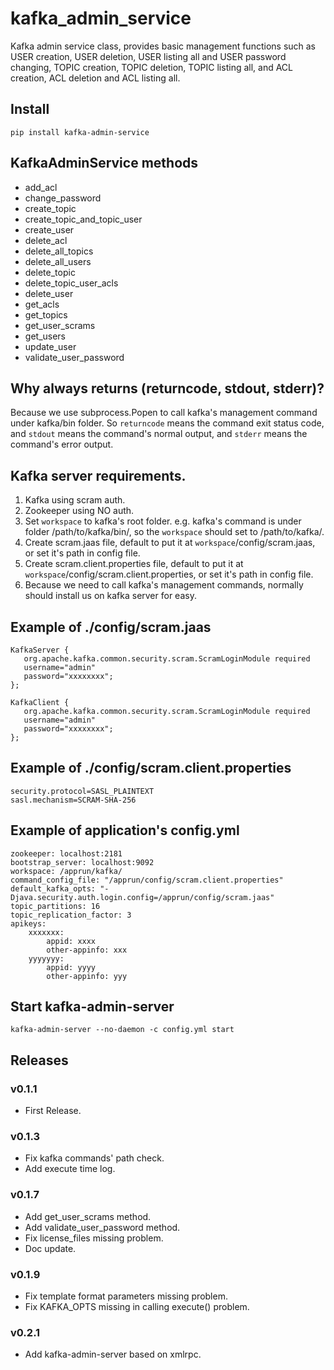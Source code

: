 # kafka_admin_service

Kafka admin service class, provides basic management functions such as USER creation, USER deletion, USER listing all and USER password changing, TOPIC creation, TOPIC deletion, TOPIC listing all, and ACL creation, ACL deletion and ACL listing all.

## Install

```
pip install kafka-admin-service
```

## KafkaAdminService methods

- add_acl
- change_password
- create_topic
- create_topic_and_topic_user
- create_user
- delete_acl
- delete_all_topics
- delete_all_users
- delete_topic
- delete_topic_user_acls
- delete_user
- get_acls
- get_topics
- get_user_scrams
- get_users
- update_user
- validate_user_password


## Why always returns (returncode, stdout, stderr)?

Because we use subprocess.Popen to call kafka's management command under kafka/bin folder. So `returncode` means the command exit status code, and `stdout` means the command's normal output, and `stderr` means the command's error output. 

## Kafka server requirements.

1. Kafka using scram auth.
1. Zookeeper using NO auth.
1. Set `workspace` to kafka's root folder. e.g. kafka's command is under folder /path/to/kafka/bin/, so the `workspace` should set to /path/to/kafka/.
1. Create scram.jaas file, default to put it at `workspace`/config/scram.jaas, or set it's path in config file.
1. Create scram.client.properties file, default to put it at `workspace`/config/scram.client.properties, or set it's path in config file.
1. Because we need to call kafka's management commands, normally should install us on kafka server for easy.


## Example of ./config/scram.jaas

```
KafkaServer {
   org.apache.kafka.common.security.scram.ScramLoginModule required
   username="admin"
   password="xxxxxxxx";
};

KafkaClient {
   org.apache.kafka.common.security.scram.ScramLoginModule required
   username="admin"
   password="xxxxxxxx";
};
```

## Example of ./config/scram.client.properties

```
security.protocol=SASL_PLAINTEXT
sasl.mechanism=SCRAM-SHA-256
```

## Example of application's config.yml

```
zookeeper: localhost:2181
bootstrap_server: localhost:9092
workspace: /apprun/kafka/
command_config_file: "/apprun/config/scram.client.properties"
default_kafka_opts: "-Djava.security.auth.login.config=/apprun/config/scram.jaas"
topic_partitions: 16
topic_replication_factor: 3
apikeys:
    xxxxxxx:
        appid: xxxx
        other-appinfo: xxx
    yyyyyyy:
        appid: yyyy
        other-appinfo: yyy
```

## Start kafka-admin-server

```
kafka-admin-server --no-daemon -c config.yml start
```

## Releases

### v0.1.1

- First Release.

### v0.1.3

- Fix kafka commands' path check.
- Add execute time log.

### v0.1.7

- Add get_user_scrams method.
- Add validate_user_password method.
- Fix license_files missing problem.
- Doc update.

### v0.1.9

- Fix template format parameters missing problem.
- Fix KAFKA_OPTS missing in calling execute() problem.

### v0.2.1

- Add kafka-admin-server based on xmlrpc.
